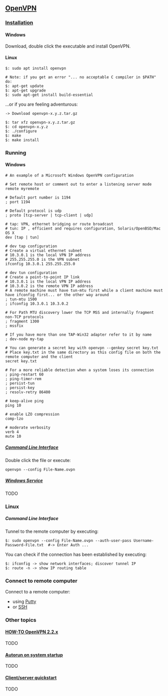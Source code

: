 ## [OpenVPN](https://openvpn.net/download-open-vpn/)

### [Installation](https://openvpn.net/community-resources/installing-openvpn/)

#### Windows

Download, double click the executable and install OpenVPN.  

#### Linux

```
$: sudo apt install openvpn

# Note: if you get an error "... no acceptable C compiler in $PATH" do:
$: apt-get update
$: apt-get upgrade
$: sudo apt-get install build-essential
```

...or if you are feeling adventurous:  
```
-> Download openvpn-x.y.z.tar.gz

$: tar xfz openvpn-x.y.z.tar.gz
$: cd openvpn-x.y.z
$: ./configure
$: make
$: make install
```

### Running

#### Windows

```
# An example of a Microsoft Windows OpenVPN configuration

# Set remote host or comment out to enter a listening server mode
remote myremote

# Default port number is 1194
; port 1194

# Default protocol is udp
; proto [tcp-server | tcp-client | udp]

# tap: VPN, ethernet bridging or route broadcast
# tun: IP , efficient and requires configuration, Solaris/OpenBSD/Mac OS X
dev [tap | tun]

# dev tap configuration
# Create a virtual ethernet subnet
# 10.3.0.1 is the local VPN IP address
# 255.255.255.0 is the VPN subnet
ifconfig 10.3.0.1 255.255.255.0

# dev tun configuration
# Create a point-to-point IP link
# 10.3.0.1 is the local VPN IP address
# 10.3.0.2 is the remote VPN IP address
# A remote machine must have tun-mtu first while a client machine must have ifconfig first... or the other way around
; tun-mtu 1500
; ifconfig 10.3.0.1 10.3.0.2

# For Path MTU discovery lower the TCP MSS and internally fragment non-TCP protocols
; fragment 1300
; mssfix

# If you have more than one TAP-Win32 adapter refer to it by name
; dev-node my-tap

# You can generate a secret key with openvpn --genkey secret key.txt
# Place key.txt in the same directory as this config file on both the remote computer and the client
secret key.txt

# For a more reliable detection when a system loses its connection
; ping-restart 60
; ping-timer-rem
; persist-tun
; persist-key
; resolv-retry 86400

# keep-alive ping
ping 10

# enable LZO compression
comp-lzo

# moderate verbosity
verb 4
mute 10
```

##### [Command Line Interface](https://openvpn.net/community-resources/running-openvpn-from-a-console-window/)

Double click the file or execute:
```
openvpn --config File-Name.ovpn
```

##### [Windows Service](https://openvpn.net/community-resources/running-openvpn-as-a-windows-service/)

TODO

### Linux

##### Command Line Interface

Tunnel to the remote computer by executing:  
```
$: sudo openvpn --config File-Name.ovpn --auth-user-pass Username-Password-File.txt  #-> Enter Auth ...
```

You can check if the connection has been established by executing:
```
$: ifconfig -> show network interfaces; discover tunnel IP
$: route -n -> show IP routing table
```

### Connect to remote computer

Connect to a remote computer:  
* using [Putty](https://github.com/MislavJaksic/Knowledge-Repository/tree/master/RemoteComputing/Putty)
* or [SSH](https://github.com/MislavJaksic/Knowledge-Repository/tree/master/RemoteComputing/SSH)

### Other topics

#### [HOW-TO OpenVPN 2.2.x](https://openvpn.net/community-resources/how-to/)

TODO

#### [Autorun on system startup](https://openvpn.net/community-resources/configuring-openvpn-to-run-automatically-on-system-startup/)

TODO

#### [Client/server quickstart](https://openvpn.net/community-resources/openvpn-quickstart/)

TODO
